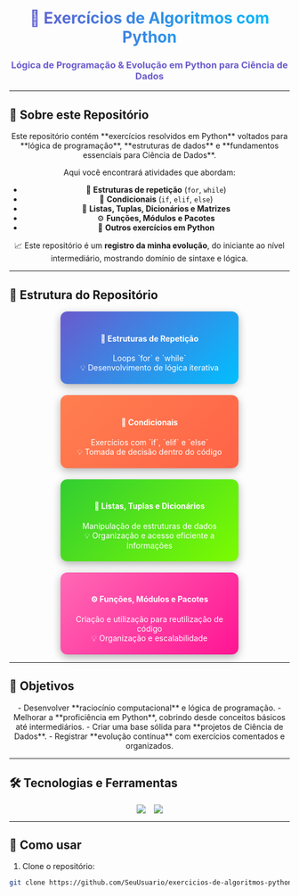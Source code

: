 <h1 align="center" style="background: linear-gradient(90deg, #6A5ACD, #00BFFF); -webkit-background-clip: text; color: transparent;">🐍 Exercícios de Algoritmos com Python</h1>
<h3 align="center" style="color:#6A5ACD;">Lógica de Programação & Evolução em Python para Ciência de Dados</h3>

---

## 🌟 Sobre este Repositório
<div align="center">
Este repositório contém **exercícios resolvidos em Python** voltados para **lógica de programação**, **estruturas de dados** e **fundamentos essenciais para Ciência de Dados**.  

Aqui você encontrará atividades que abordam:  
- 🔁 **Estruturas de repetição** (`for`, `while`)  
- 🔀 **Condicionais** (`if`, `elif`, `else`)  
- 📝 **Listas, Tuplas, Dicionários e Matrizes**  
- ⚙️ **Funções, Módulos e Pacotes**  
- 🐍 **Outros exercícios em Python**  

📈 Este repositório é um **registro da minha evolução**, do iniciante ao nível intermediário, mostrando domínio de sintaxe e lógica.
</div>

---

## 📂 Estrutura do Repositório
<div align="center" style="display:flex; flex-wrap:wrap; gap:20px; justify-content:center;">

<div style="border-radius:12px; padding:20px; width:280px; background: linear-gradient(135deg,#6A5ACD,#00BFFF); color:white; text-align:center; box-shadow:0 5px 15px rgba(0,0,0,0.3);">
<h4>🔁 Estruturas de Repetição</h4>
Loops `for` e `while` <br>
💡 Desenvolvimento de lógica iterativa
</div>

<div style="border-radius:12px; padding:20px; width:280px; background: linear-gradient(135deg,#FF7F50,#FF6347); color:white; text-align:center; box-shadow:0 5px 15px rgba(0,0,0,0.3);">
<h4>🔀 Condicionais</h4>
Exercícios com `if`, `elif` e `else` <br>
💡 Tomada de decisão dentro do código
</div>

<div style="border-radius:12px; padding:20px; width:280px; background: linear-gradient(135deg,#32CD32,#7CFC00); color:white; text-align:center; box-shadow:0 5px 15px rgba(0,0,0,0.3);">
<h4>📝 Listas, Tuplas e Dicionários</h4>
Manipulação de estruturas de dados <br>
💡 Organização e acesso eficiente a informações
</div>

<div style="border-radius:12px; padding:20px; width:280px; background: linear-gradient(135deg,#FF69B4,#FF1493); color:white; text-align:center; box-shadow:0 5px 15px rgba(0,0,0,0.3);">
<h4>⚙️ Funções, Módulos e Pacotes</h4>
Criação e utilização para reutilização de código <br>
💡 Organização e escalabilidade
</div>

</div>

---

## 📝 Objetivos
<div align="center">
- Desenvolver **raciocínio computacional** e lógica de programação.  
- Melhorar a **proficiência em Python**, cobrindo desde conceitos básicos até intermediários.  
- Criar uma base sólida para **projetos de Ciência de Dados**.  
- Registrar **evolução contínua** com exercícios comentados e organizados.
</div>

---

## 🛠️ Tecnologias e Ferramentas
<div align="center" style="display:flex; flex-wrap:wrap; gap:15px; justify-content:center;">
  <img src="https://img.shields.io/badge/Python-3776AB?style=for-the-badge&logo=python&logoColor=FFD43B"/>
  <img src="https://img.shields.io/badge/VS%20Code-007ACC?style=for-the-badge&logo=visualstudiocode&logoColor=white"/>
</div>

---

## 📌 Como usar
1. Clone o repositório:  
```bash
git clone https://github.com/SeuUsuario/exercicios-de-algoritmos-python.git
